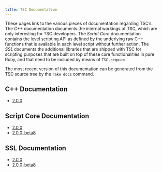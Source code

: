 ```yaml
---
title: TSC Documentation
---
```


These pages link to the various pieces of documentation regarding
TSC’s. The *C++* documentation documents the internal workings of TSC,
which are only interesting for TSC developers. The *Script Core*
documentation contains the level scripting API as defined by the
underlying raw C++ functions that is available in each level script
without further action. The *SSL* documents the additional libraries
that are shipped with TSC for scripting purposes that are built on top
of these core functionalities in pure Ruby, and that need to be
included by means of `TSC.require`.

The most recent version of this documentation can be generated from
the TSC source tree by the `rake docs` command.

C++ Documentation
-----------------

* [2.0.0](/docs/2.0.0/cpp/)

Script Core Documentation
--------------------------

* [2.0.0](/docs/2.0.0/core/)
* [2.0.0-beta8](/docs/2.0.0-beta8/core/)

SSL Documentation
-----------------

* [2.0.0](/docs/2.0.0/ssl/)
* [2.0.0-beta8](/docs/2.0.0-beta8/ssl/)
